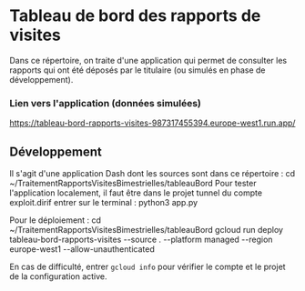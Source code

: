 # Tableau de bord des rapports de visites
Dans ce répertoire, on traite d'une application qui permet de consulter les rapports qui ont été déposés par le titulaire (ou simulés en phase de développement).

### Lien vers l'application (données simulées)
https://tableau-bord-rapports-visites-987317455394.europe-west1.run.app/



## Développement
Il s'agit d'une application Dash dont les sources sont dans ce répertoire :
cd ~/TraitementRapportsVisitesBimestrielles/tableauBord
Pour tester l'application localement, il faut être dans le projet tunnel du compte exploit.dirif
entrer sur le terminal : 
python3 app.py

Pour le déploiement :
cd ~/TraitementRapportsVisitesBimestrielles/tableauBord
gcloud run deploy tableau-bord-rapports-visites  --source . --platform managed   --region europe-west1  --allow-unauthenticated

En cas de difficulté, entrer `gcloud info` pour vérifier le compte et le projet de la configuration active.

  
